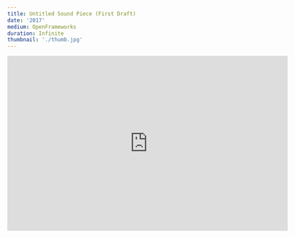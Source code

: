 ```yaml
---
title: Untitled Sound Piece (First Draft)
date: '2017'
medium: OpenFrameworks
duration: Infinite
thumbnail: './thumb.jpg'
---
```

<iframe src="https://player.vimeo.com/video/243547454?color=ffffff&title=0&byline=0&portrait=0" width="640" height="400" frameborder="0" webkitallowfullscreen mozallowfullscreen allowfullscreen></iframe>
